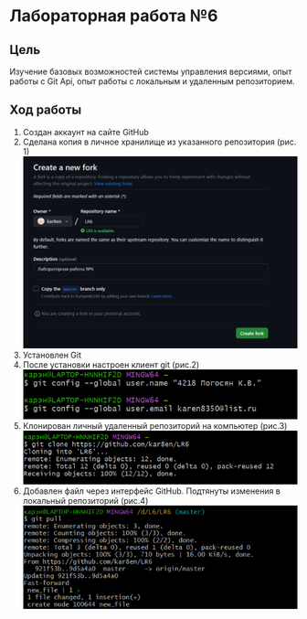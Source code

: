 # Лабораторная работа №6
## Цель
Изучение базовых возможностей системы управления версиями, опыт работы с Git Api, опыт работы с локальным и удаленным репозиторием.
## Ход работы
1. Создан аккаунт на сайте GitHub
2. Сделана копия в личное хранилище из указанного репозитория (рис. 1)  
   ![рис.1](screenshots/1s.png)
3. Установлен Git
4. После установки настроен клиент git (рис.2)
   ![рис.2](screenshots/2s.png)
5. Клонирован личный удаленный репозиторий на компьютер (рис.3)
   ![рис.3](screenshots/3s.png)
6. Добавлен файл через интерфейс GitHub. Подтянуты изменения в локальный репозиторий (рис.4)
   ![рис.4](screenshots/4s.png)


